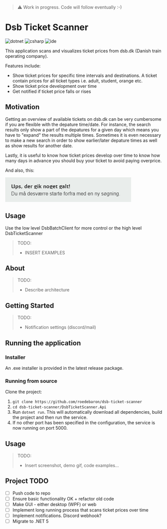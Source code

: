 > :warning: Work in progress. Code will follow eventually :-) 

# Dsb Ticket Scanner
![dotnet](https://img.shields.io/badge/dot--net--core-5.0-blue)
![csharp](https://img.shields.io/badge/C%23-9-blue)
![ide](https://img.shields.io/badge/IDE-vs2019-purple)

This application scans and visualizes ticket prices from dsb.dk (Danish train operating company).

Features include: 
- Show ticket prices for specific time intervals and destinations. A ticket contain prices for all ticket types i.e. adult, student, orange etc.
- Show ticket price development over time 
- Get notified if ticket price falls or rises


## Motivation

Getting an overview of available tickets on dsb.dk can be very cumbersome if you are flexible with the depature time/date. 
For instance, the search results only show a part of the depatures for a given day which means you have to "expand" the results multiple times. Sometimes it is even necessary to make a new search in order to show earlier/later depature times as well as show results for another date. 

Lastly, it is useful to know how ticket prices develop over time to know how many days in advance you should buy your ticket to avoid paying overprice. 

And also, this: 

![dsb_ups](dsb_ups.png)

## Usage

Use the low level DsbBatchClient for more control or the high level DsbTicketScanner

> TODO: 
> - INSERT EXAMPLES


## About

> TODO: 
> - Describe architecture 

## Getting Started

> TODO:
> - Notification settings (discord/mail)

## Running the application


### Installer

An .exe installer is provided in the latest release package.

### Running from source

Clone the project: 
1. `git clone https://github.com/roedebaron/dsb-ticket-scanner`
2. `cd dsb-ticket-scanner/DsbTicketScanner.Api`
3. Run `dotnet run`. This will automatically download all dependencies, build the project and then run the service. 
4. If no other port has been specified in the configuration, the service is now running on port 5000. 


## Usage 

> TODO:
> - Insert screenshot, demo gif, code examples... 

## Project TODO

- [ ] Push code to repo
- [ ] Ensure basic functionality OK + refactor old code
- [ ] Make GUI - either desktop (WPF) or web
- [ ] Implement long running process that scans ticket prices over time
- [ ] Implement notifications. Discord webhook?
- [ ] Migrate to .NET 5
